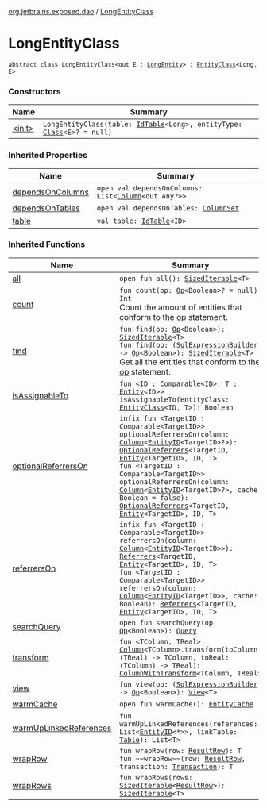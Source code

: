 [org.jetbrains.exposed.dao](../index.md) / [LongEntityClass](.)

# LongEntityClass

`abstract class LongEntityClass<out E : `[`LongEntity`](../-long-entity/index.md)`> : `[`EntityClass`](../-entity-class/index.md)`<Long, E>`

### Constructors

| Name | Summary |
|---|---|
| [&lt;init&gt;](-init-.md) | `LongEntityClass(table: `[`IdTable`](../-id-table/index.md)`<Long>, entityType: `[`Class`](http://docs.oracle.com/javase/6/docs/api/java/lang/Class.html)`<E>? = null)` |

### Inherited Properties

| Name | Summary |
|---|---|
| [dependsOnColumns](../-entity-class/depends-on-columns.md) | `open val dependsOnColumns: List<`[`Column`](../../org.jetbrains.exposed.sql/-column/index.md)`<out Any?>>` |
| [dependsOnTables](../-entity-class/depends-on-tables.md) | `open val dependsOnTables: `[`ColumnSet`](../../org.jetbrains.exposed.sql/-column-set/index.md) |
| [table](../-entity-class/table.md) | `val table: `[`IdTable`](../-id-table/index.md)`<ID>` |

### Inherited Functions

| Name | Summary |
|---|---|
| [all](../-entity-class/all.md) | `open fun all(): `[`SizedIterable`](../../org.jetbrains.exposed.sql/-sized-iterable/index.md)`<T>` |
| [count](../-entity-class/count.md) | `fun count(op: `[`Op`](../../org.jetbrains.exposed.sql/-op/index.md)`<Boolean>? = null): Int`<br>Count the amount of entities that conform to the [op](../-entity-class/count.md#org.jetbrains.exposed.dao.EntityClass$count(org.jetbrains.exposed.sql.Op((kotlin.Boolean)))/op) statement. |
| [find](../-entity-class/find.md) | `fun find(op: `[`Op`](../../org.jetbrains.exposed.sql/-op/index.md)`<Boolean>): `[`SizedIterable`](../../org.jetbrains.exposed.sql/-sized-iterable/index.md)`<T>`<br>`fun find(op: (`[`SqlExpressionBuilder`](../../org.jetbrains.exposed.sql/-sql-expression-builder/index.md)`) -> `[`Op`](../../org.jetbrains.exposed.sql/-op/index.md)`<Boolean>): `[`SizedIterable`](../../org.jetbrains.exposed.sql/-sized-iterable/index.md)`<T>`<br>Get all the entities that conform to the [op](../-entity-class/find.md#org.jetbrains.exposed.dao.EntityClass$find(org.jetbrains.exposed.sql.Op((kotlin.Boolean)))/op) statement. |
| [isAssignableTo](../-entity-class/is-assignable-to.md) | `fun <ID : Comparable<ID>, T : `[`Entity`](../-entity/index.md)`<ID>> isAssignableTo(entityClass: `[`EntityClass`](../-entity-class/index.md)`<ID, T>): Boolean` |
| [optionalReferrersOn](../-entity-class/optional-referrers-on.md) | `infix fun <TargetID : Comparable<TargetID>> optionalReferrersOn(column: `[`Column`](../../org.jetbrains.exposed.sql/-column/index.md)`<`[`EntityID`](../-entity-i-d/index.md)`<TargetID>?>): `[`OptionalReferrers`](../-optional-referrers/index.md)`<TargetID, `[`Entity`](../-entity/index.md)`<TargetID>, ID, T>`<br>`fun <TargetID : Comparable<TargetID>> optionalReferrersOn(column: `[`Column`](../../org.jetbrains.exposed.sql/-column/index.md)`<`[`EntityID`](../-entity-i-d/index.md)`<TargetID>?>, cache: Boolean = false): `[`OptionalReferrers`](../-optional-referrers/index.md)`<TargetID, `[`Entity`](../-entity/index.md)`<TargetID>, ID, T>` |
| [referrersOn](../-entity-class/referrers-on.md) | `infix fun <TargetID : Comparable<TargetID>> referrersOn(column: `[`Column`](../../org.jetbrains.exposed.sql/-column/index.md)`<`[`EntityID`](../-entity-i-d/index.md)`<TargetID>>): `[`Referrers`](../-referrers/index.md)`<TargetID, `[`Entity`](../-entity/index.md)`<TargetID>, ID, T>`<br>`fun <TargetID : Comparable<TargetID>> referrersOn(column: `[`Column`](../../org.jetbrains.exposed.sql/-column/index.md)`<`[`EntityID`](../-entity-i-d/index.md)`<TargetID>>, cache: Boolean): `[`Referrers`](../-referrers/index.md)`<TargetID, `[`Entity`](../-entity/index.md)`<TargetID>, ID, T>` |
| [searchQuery](../-entity-class/search-query.md) | `open fun searchQuery(op: `[`Op`](../../org.jetbrains.exposed.sql/-op/index.md)`<Boolean>): `[`Query`](../../org.jetbrains.exposed.sql/-query/index.md) |
| [transform](../-entity-class/transform.md) | `fun <TColumn, TReal> `[`Column`](../../org.jetbrains.exposed.sql/-column/index.md)`<TColumn>.transform(toColumn: (TReal) -> TColumn, toReal: (TColumn) -> TReal): `[`ColumnWithTransform`](../-column-with-transform/index.md)`<TColumn, TReal>` |
| [view](../-entity-class/view.md) | `fun view(op: (`[`SqlExpressionBuilder`](../../org.jetbrains.exposed.sql/-sql-expression-builder/index.md)`) -> `[`Op`](../../org.jetbrains.exposed.sql/-op/index.md)`<Boolean>): `[`View`](../-view/index.md)`<T>` |
| [warmCache](../-entity-class/warm-cache.md) | `open fun warmCache(): `[`EntityCache`](../-entity-cache/index.md) |
| [warmUpLinkedReferences](../-entity-class/warm-up-linked-references.md) | `fun warmUpLinkedReferences(references: List<`[`EntityID`](../-entity-i-d/index.md)`<*>>, linkTable: `[`Table`](../../org.jetbrains.exposed.sql/-table/index.md)`): List<T>` |
| [wrapRow](../-entity-class/wrap-row.md) | `fun wrapRow(row: `[`ResultRow`](../../org.jetbrains.exposed.sql/-result-row/index.md)`): T`<br>`fun ~~wrapRow~~(row: `[`ResultRow`](../../org.jetbrains.exposed.sql/-result-row/index.md)`, transaction: `[`Transaction`](../../org.jetbrains.exposed.sql/-transaction/index.md)`): T` |
| [wrapRows](../-entity-class/wrap-rows.md) | `fun wrapRows(rows: `[`SizedIterable`](../../org.jetbrains.exposed.sql/-sized-iterable/index.md)`<`[`ResultRow`](../../org.jetbrains.exposed.sql/-result-row/index.md)`>): `[`SizedIterable`](../../org.jetbrains.exposed.sql/-sized-iterable/index.md)`<T>` |
